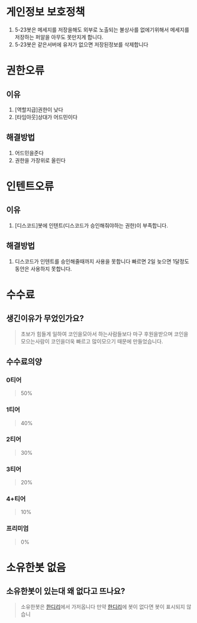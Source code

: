 # 게인정보 보호정책
1. 5-23봇은 메세지를 저장을해도 외부로 노출되는 불상사를 없에기위해서 메세지를 저장하는 퍼알을 아무도 못만지게 합니다.
2. 5-23봇은 같은서버에 유저가 없으면 저장된정보를 삭제합니다

# 권한오류
## 이유
1. [역할지급]권한이 낮다
2. [타임아웃]상대가 어드민이다
## 해결방법
1. 어드민을준다
2. 권한을 가장위로 올린다

# 인텐트오류
## 이유
1. [디스코드]봇에 인텐트(디스코드가 승인해줘야하는 권한)이 부족합니다.
## 해결방법
1. 디스코드가 인텐트를 승인해줄때까지 사용을 못합니다 빠르면 2일 늦으면 1달정도동안은 사용하지 못합니다.

# 수수료
## 생긴이유가 무었인가요?
> 초보가 힘들게 일하여 코인을모아서 하는사람들보다  마구 후원을받으며 코인을모으는사람이 코인을더욱 빠르고 많이모으기 때문에 만들었습니다.

## 수수료의양

### 0티어
> 50%
### 1티어
> 40%
### 2티어
> 30%
### 3티어
> 20%
### 4+티어
> 10%
### 프리미엄
> 0%

# 소유한봇 없음

## 소유한봇이 있는대 왜 없다고 뜨나요?
> 소유한봇은 [한디리](https://koreanbots.dev)에서 가저옵니다 만약 [한디리](https://koreanbots.dev)에 봇이 없다면 봇이 표시되지 않습니
